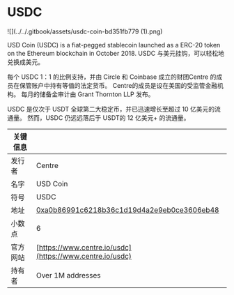 # USDC

![](../../.gitbook/assets/usdc-coin-bd351fb779 (1).png)

USD Coin (USDC) is a fiat-pegged stablecoin launched as a ERC-20 token on the Ethereum blockchain in October 2018. USDC 与美元挂钩，可以轻松地兑换成美元。

每个 USDC 1：1 的比例支持，并由 Circle 和 Coinbase 成立的财团Centre 的成员在保管账户中持有等值的法定货币。 Centre的成员是设在美国的受监管金融机构。 每月的储备金审计由 Grant Thornton LLP 发布。

USDC 是仅次于 USDT 全球第二大稳定币，并已迅速增长至超过 10 亿美元的流通量。 然而，USDC 仍远远落后于  USDT的 12 亿美元+ 的流通量。

| 关键信息 |                                                                                                                     |
| ---- | ------------------------------------------------------------------------------------------------------------------- |
| 发行者  | Centre                                                                                                              |
| 名字   | USD Coin                                                                                                            |
| 符号   | USDC                                                                                                                |
| 地址   | [0xa0b86991c6218b36c1d19d4a2e9eb0ce3606eb48](https://etherscan.io/token/0xa0b86991c6218b36c1d19d4a2e9eb0ce3606eb48) |
| 小数点  | 6                                                                                                                   |
| 官方网站 | [https://www.centre.io/usdc](https://www.centre.io/usdc)                                                            |
| 持有者  | Over 1M addresses                                                                                                   |

